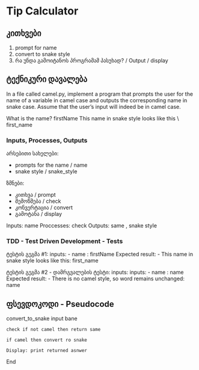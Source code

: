 # Tip Calculator

## კითხვები
1. prompt for name
1. convert to snake style
1. რა უნდა გამოიტანოს პროგრამამ პასუხად? / Output / display

## ტექნიკური დავალება
In a file called camel.py, implement a program that prompts the user for the name of a variable in camel case and outputs the corresponding name in snake case. Assume that the user’s input will indeed be in camel case.

What is the name? firstName
This name in snake style looks like this \ first_name

### Inputs, Processes, Outputs
არსებითი სახელები:
- prompts for the name / name
- snake style / snake_style

ზმნები:
- კითხვა / prompt
- შემოწმება / check
- კონვერტაცია / convert
- გამოტანა / display

Inputs: name
Proccesses: check
Outputs: same , snake style

### TDD - Test Driven Development - Tests
ტესტის გეგმა #1:
inputs:
    - name : firstName
Expected result:
    - This name in snake style looks like this: first_name


ტესტის გეგმა #2 - დამრგვალების ტესტი:
inputs:
    inputs:
    - name : name
Expected result:
    - There is no camel style, so word remains unchanged: name

## ფსევდოკოდი - Pseudocode
convert_to_snake
    input bane
    
    check if not camel then return same

    if camel then convert ro snake

    Display: print returned asnwer
End